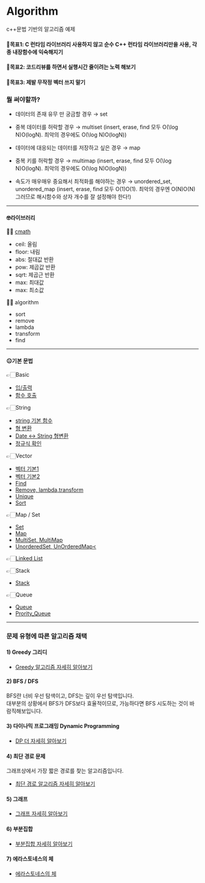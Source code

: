 # Algorithm
c++문법 기반의 알고리즘 예제

#### 📌목표1: C 런타임 라이브러리 사용하지 않고 순수 C++ 런타임 라이브러리만을 사용, 각종 내장함수에 익숙해지기
#### 📌목표2: 코드리뷰를 하면서 실행시간 줄이려는 노력 해보기
#### 📌목표3: 제발 무작정 벡터 쓰지 말기

### 뭘 써야할까?

- 데이터의 존재 유무 만 궁금할 경우 → set

- 중복 데이터를 허락할 경우 → multiset (insert, erase, find 모두 O(\log N)O(logN). 최악의 경우에도 O(\log N)O(logN))

- 데이터에 대응되는 데이터를 저장하고 싶은 경우 → map

- 중복 키를 허락할 경우 → multimap (insert, erase, find 모두 O(\log N)O(logN). 최악의 경우에도 O(\log N)O(logN))

- 속도가 매우매우 중요해서 최적화를 해야하는 경우 → unordered_set, unordered_map (insert, erase, find 모두 O(1)O(1). 최악의 경우엔 O(N)O(N) 그러므로 해시함수와 상자 개수를 잘 설정해야 한다!)

<hr/>

#### 🤓라이브러리

✍🏻 [cmath](Grammar/cmath/cmath/main.cpp)
  - ceil: 올림
  - floor: 내림
  - abs: 절대값 반환
  - pow: 제곱값 반환
  - sqrt: 제곱근 반환
  - max: 최대값
  - max: 최소값
  
✍🏻 algorithm
  - sort
  - remove
  - lambda
  - transform
  - find
  
<hr/>

#### 😐기본 문법

👉🏻Basic
- [입/출력](Grammar/Input_Output/Input_Output/main.cpp)
- [함수 호출](Grammar/Function_Call/Function_Call/main.cpp)
  
👉🏻String
- [string 기본 함수](Grammar/String_Chars/String_Chars/main.cpp)
- [형 변환](Grammar/Type/Type/main.cpp)
- [Date <-> String 형변환](Grammar/ConvertBetweenDateAndString/ConvertBetweenDateAndString/main.cpp)  
- [정규식 확인](Grammar/ExpressionCheck/ExpressionCheck/main.cpp)

👉🏻Vector
- [벡터 기본1](Grammar/Vector_1/Vector_1/main.cpp)
- [벡터 기본2](Grammar/Vector_2/Vector_2/main.cpp)
- [Find](Grammar/Find/Find/main.cpp)
- [Remove, lambda,transform](Grammar/Remove/Remove/main.cpp)
- [Unique](Grammar/Unique/Unique/main.cpp)
- [Sort](Grammar/Sort/Sort/main.cpp)

👉🏻Map / Set
- [Set](Grammar/Set/Set/main.cpp)
- [Map](Grammar/Map/Map/main.cpp)
- [MultiSet, MultiMap](Grammar/MultiSet_Map/MultiSet_Map/main.cpp)
- [UnorderedSet, UnOrderedMap<](Grammar/UnorderedMap_Set/UnorderedMap_Set/main.cpp)

👉🏻[Linked List](Grammar/LinkedList/LinkedList/main.cpp)

👉🏻Stack
- [Stack](Grammar/Stack/Stack/main.cpp)

👉🏻Queue
- [Queue](Grammar/Queue/Queue/main.cpp)
- [Prority_Queue](Grammar/Priority_Queue/Priority_Queue/main.cpp)

<hr/>

### 문제 유형에 따른 알고리즘 채택
#### 1) Greedy 그리디
- [Greedy 알고리즘 자세히 알아보기](Theory/Greedy.md) 

#### 2) BFS / DFS
BFS란 너비 우선 탐색이고, DFS는 깊이 우선 탐색입니다.  
대부분의 상황에서 BFS가 DFS보다 효율적이므로, 가능하다면 BFS 시도하는 것이 바람직해보입니다.  

#### 3) 다이나믹 프로그래밍 Dynamic Programming
- [DP 더 자세히 알아보기](Theory/DP.md)

#### 4) 최단 경로 문제
그래프상에서 가장 짧은 경로를 찾는 알고리즘입니다.  
- [최단 경로 알고리즘 자세히 알아보기](Theory/ShortestPathProblem.md)  

#### 5) 그래프  
- [그래프 자세히 알아보기](Theory/Graph.md)  

#### 6) 부분집합
- [부분집합 자세히 알아보기](Theory/Subsest.md)

#### 7) 에라스토네스의 체
- [에라스토네스의 체](Theory/PrimeNumber.md)
